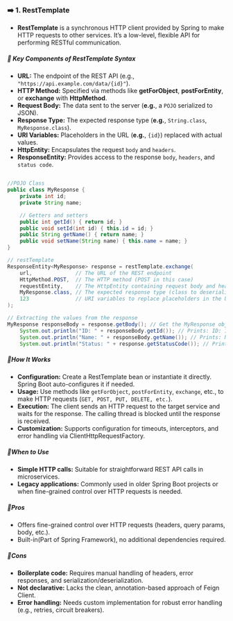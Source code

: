 ### ➡️ 1. RestTemplate

- **RestTemplate** is a synchronous HTTP client provided by Spring to make HTTP requests to other services.
  It’s a low-level, flexible API for performing RESTful communication.

##### 🔵 Key Components of RestTemplate Syntax

- **URL:** The endpoint of the REST API (e.g., `"https://api.example.com/data/{id}"`).
- **HTTP Method:** Specified via methods like **getForObject**, **postForEntity**, or **exchange** with **HttpMethod**.
- **Request Body:** The data sent to the server (**e.g.**, a `POJO` serialized to JSON).
- **Response Type:** The expected response type (**e.g.**, `String.class`, `MyResponse.class`).
- **URI Variables:** Placeholders in the URL (**e.g.**, `{id}`) replaced with actual values.
- **HttpEntity:** Encapsulates the request `body` and `headers`.
- **ResponseEntity:** Provides access to the response `body`, `headers`, and `status code`.

```java

//POJO Class
public class MyResponse {
    private int id;
    private String name;

    // Getters and setters
    public int getId() { return id; }
    public void setId(int id) { this.id = id; }
    public String getName() { return name; }
    public void setName(String name) { this.name = name; }
}

// restTemplate
ResponseEntity<MyResponse> response = restTemplate.exchange(
    url,              // The URL of the REST endpoint
    HttpMethod.POST,  // The HTTP method (POST in this case)
    requestEntity,    // The HttpEntity containing request body and headers
    MyResponse.class, // The expected response type (class to deserialize the response into)
    123               // URI variables to replace placeholders in the URL
);

// Extracting the values from the response
MyResponse responseBody = response.getBody(); // Get the MyResponse object
    System.out.println("ID: " + responseBody.getId()); // Prints: ID: 1
    System.out.println("Name: " + responseBody.getName()); // Prints: Name: John
    System.out.println("Status: " + response.getStatusCode()); // Prints: Status: 200 OK
```

##### **🔵How It Works**

- **Configuration:** Create a RestTemplate bean or instantiate it directly. Spring Boot auto-configures it if needed.
- **Usage:** Use methods like `getForObject`, `postForEntity`, `exchange`, etc., to make HTTP requests (`GET, POST, PUT, DELETE, etc.`).
- **Execution:** The client sends an HTTP request to the target service and waits for the response. The calling thread is blocked
  until the response is received.
- **Customization:** Supports configuration for timeouts, interceptors, and error handling via ClientHttpRequestFactory.

##### **🔵When to Use**

- **Simple HTTP calls:** Suitable for straightforward REST API calls in microservices.
- **Legacy applications:** Commonly used in older Spring Boot projects or when fine-grained control over HTTP
  requests is needed.

##### **🔵Pros**

- Offers fine-grained control over HTTP requests (headers, query params, body, etc.).
- Built-in(Part of Spring Framework), no additional dependencies required.

##### **🔵Cons**

- **Boilerplate code:** Requires manual handling of headers, error responses, and serialization/deserialization.
- **Not declarative:** Lacks the clean, annotation-based approach of Feign Client.
- **Error handling:** Needs custom implementation for robust error handling (e.g., retries, circuit breakers).
